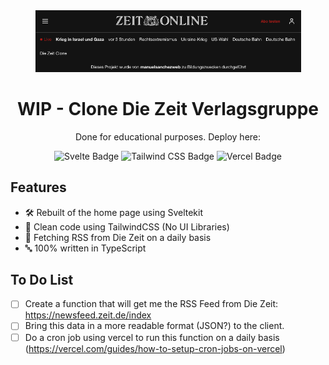 <div align="center">

<img src="./static/project.png" width="425" />

# WIP - Clone Die Zeit Verlagsgruppe

Done for educational purposes. Deploy here:

</div>

<div align="center">

![Svelte Badge](https://img.shields.io/badge/Svelte-FF3E00?logo=svelte&logoColor=fff&style=flat)
![Tailwind CSS Badge](https://img.shields.io/badge/Tailwind%20CSS-06B6D4?logo=tailwindcss&logoColor=fff&style=flat)
![Vercel Badge](https://img.shields.io/badge/Vercel-black?style=flat&logo=Vercel&logoColor=white)

</div>

## Features

- 🛠️ Rebuilt of the home page using Sveltekit
- 🎨 Clean code using TailwindCSS (No UI Libraries)
- 🔄 Fetching RSS from Die Zeit on a daily basis
- 🔤 100% written in TypeScript

## To Do List

- [ ] Create a function that will get me the RSS Feed from Die Zeit: https://newsfeed.zeit.de/index
- [ ] Bring this data in a more readable format (JSON?) to the client.
- [ ] Do a cron job using vercel to run this function on a daily basis (https://vercel.com/guides/how-to-setup-cron-jobs-on-vercel)
